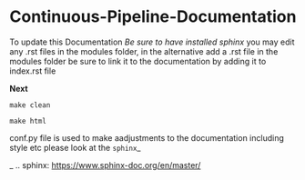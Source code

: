 # Continuous-Pipeline-Documentation

To update this Documentation *Be sure to have installed sphinx* you may edit any .rst files in the modules folder, in the alternative 
add a .rst file in the modules folder be sure to link it to the documentation by adding it to index.rst file 

**Next**

``make clean``

``make html``

conf.py file is used to make aadjustments to the documentation including style etc please look at the 
`sphinx`_


_ .. sphinx: https://www.sphinx-doc.org/en/master/
